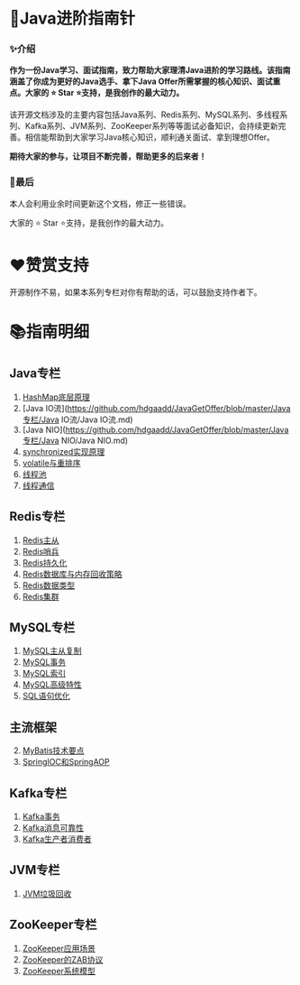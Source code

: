 # 🧭Java进阶指南针

### ✨介绍

**作为一份Java学习、面试指南，致力帮助大家理清Java进阶的学习路线。该指南涵盖了你成为更好的Java选手、拿下Java Offer所需掌握的核心知识、面试重点。大家的 ⭐️ Star ⭐️支持，是我创作的最大动力。**

该开源文档涉及的主要内容包括Java系列、Redis系列、MySQL系列、多线程系列、Kafka系列、JVM系列、ZooKeeper系列等等面试必备知识，会持续更新完善。相信能帮助到大家学习Java核心知识，顺利通关面试、拿到理想Offer。

**期待大家的参与，让项目不断完善，帮助更多的后来者！**

### 🎁最后

本人会利用业余时间更新这个文档，修正一些错误。

大家的 ⭐️ Star ⭐️支持，是我创作的最大动力。

# ❤赞赏支持

开源制作不易，如果本系列专栏对你有帮助的话，可以鼓励支持作者下。

# 📚指南明细

## Java专栏
1. [HashMap底层原理](https://github.com/hdgaadd/JavaGetOffer/blob/master/Java专栏/HashMap底层原理/HashMap底层原理.md)
2. [Java IO流](https://github.com/hdgaadd/JavaGetOffer/blob/master/Java专栏/Java IO流/Java IO流.md)
3. [Java NIO](https://github.com/hdgaadd/JavaGetOffer/blob/master/Java专栏/Java NIO/Java NIO.md)
5. [synchronized实现原理](https://github.com/hdgaadd/JavaGetOffer/blob/master/Java专栏/synchronized实现原理/synchronized实现原理.md)
6. [volatile与重排序](https://github.com/hdgaadd/JavaGetOffer/blob/master/Java专栏/volatile与重排序/volatile与重排序.md)
7. [线程池](https://github.com/hdgaadd/JavaGetOffer/blob/master/Java专栏/线程池/线程池.md)
8. [线程通信](https://github.com/hdgaadd/JavaGetOffer/blob/master/Java专栏/线程通信/线程通信.md)

## Redis专栏
1. [Redis主从](https://github.com/hdgaadd/JavaGetOffer/blob/master/Redis专栏/Redis主从/Redis主从.md)
2. [Redis哨兵](https://github.com/hdgaadd/JavaGetOffer/blob/master/Redis专栏/Redis哨兵/Redis哨兵.md)
3. [Redis持久化](https://github.com/hdgaadd/JavaGetOffer/blob/master/Redis专栏/Redis持久化/Redis持久化.md)
4. [Redis数据库与内存回收策略](https://github.com/hdgaadd/JavaGetOffer/blob/master/Redis专栏/Redis数据库与内存回收策略/Redis数据库与内存回收策略.md)
5. [Redis数据类型](https://github.com/hdgaadd/JavaGetOffer/blob/master/Redis专栏/Redis数据类型/Redis数据类型.md)
6. [Redis集群](https://github.com/hdgaadd/JavaGetOffer/blob/master/Redis专栏/Redis集群/Redis集群.md)

## MySQL专栏
1. [MySQL主从复制](https://github.com/hdgaadd/JavaGetOffer/blob/master/MySQL专栏/MySQL主从复制/MySQL主从复制.md)
2. [MySQL事务](https://github.com/hdgaadd/JavaGetOffer/blob/master/MySQL专栏/MySQL事务/MySQL事务.md)
3. [MySQL索引](https://github.com/hdgaadd/JavaGetOffer/blob/master/MySQL专栏/MySQL索引/MySQL索引.md)
4. [MySQL高级特性](https://github.com/hdgaadd/JavaGetOffer/blob/master/MySQL专栏/MySQL高级特性/MySQL高级特性.md)
5. [SQL语句优化](https://github.com/hdgaadd/JavaGetOffer/blob/master/MySQL专栏/SQL语句优化/SQL语句优化.md)

## 主流框架
2. [MyBatis技术要点](https://github.com/hdgaadd/JavaGetOffer/blob/master/主流框架/MyBatis技术要点/MyBatis技术要点.md)
3. [SpringIOC和SpringAOP](https://github.com/hdgaadd/JavaGetOffer/blob/master/主流框架/SpringIOC和SpringAOP/SpringIOC和SpringAOP.md)

## Kafka专栏
1. [Kafka事务](https://github.com/hdgaadd/JavaGetOffer/blob/master/Kafka专栏/Kafka事务/Kafka事务.md)
2. [Kafka消息可靠性](https://github.com/hdgaadd/JavaGetOffer/blob/master/Kafka专栏/Kafka消息可靠性/Kafka消息可靠性.md)
3. [Kafka生产者消费者](https://github.com/hdgaadd/JavaGetOffer/blob/master/Kafka专栏/Kafka生产者消费者/Kafka生产者消费者.md)

## JVM专栏
1. [JVM垃圾回收](https://github.com/hdgaadd/JavaGetOffer/blob/master/JVM专栏/JVM垃圾回收/JVM垃圾回收.md)

## ZooKeeper专栏
1. [ZooKeeper应用场景](https://github.com/hdgaadd/JavaGetOffer/blob/master/ZooKeeper专栏/ZooKeeper应用场景/ZooKeeper应用场景.md)
2. [ZooKeeper的ZAB协议](https://github.com/hdgaadd/JavaGetOffer/blob/master/ZooKeeper专栏/ZooKeeper的ZAB协议/ZooKeeper的ZAB协议.md)
3. [ZooKeeper系统模型](https://github.com/hdgaadd/JavaGetOffer/blob/master/ZooKeeper专栏/ZooKeeper系统模型/ZooKeeper系统模型.md)